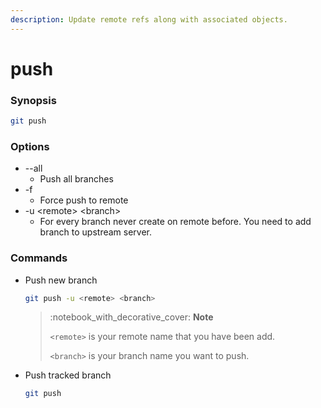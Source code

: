 ```yaml
---
description: Update remote refs along with associated objects.
---
```


# push

### Synopsis

```bash
git push
```

### Options

* \--all
  * Push all branches
* \-f
  * Force push to remote
* \-u \<remote> \<branch>
  * For every branch never create on remote before. You need to add branch to upstream server.

### Commands

*   Push new branch

    ```bash
    git push -u <remote> <branch>
    ```

    > :notebook\_with\_decorative\_cover: **Note**
    >
    > `<remote>` is your remote name that you have been add.
    >
    > `<branch>` is your branch name you want to push.
*   Push tracked branch

    ```bash
    git push
    ```
